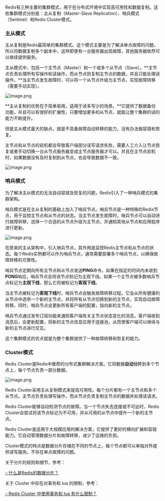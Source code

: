 Redis有三种主要的集群模式，用于在分布式环境中实现高可用性和数据复制。这些集群模式分别是：主从复制（Master-Slave Replication）、哨兵模式（Sentinel）和Redis Cluster模式。

### 主从模式

主从复制是Redis最简单的集群模式。这个模式主要是为了解决单点故障的问题，所以将数据复制多个副本中，这样即使有一台服务器出现故障，其他服务器依然可以继续提供服务。

主从模式中，包括一个主节点（Master）和一个或多个从节点（Slave）。**主节点负责处理所有写操作和读操作，而从节点则复制主节点的数据，并且只能处理读操作。**当主节点发生故障时，可以将一个从节点升级为主节点，实现故障转移（需要手动实现）。

![image.png](https://cdn.nlark.com/yuque/0/2023/png/5378072/1690621505299-413de817-a5c0-4f03-8f15-231cbca0735d.png#averageHue=%23f9f5f5&clientId=u9a61e362-b44c-4&from=paste&height=671&id=u0ca147e8&originHeight=671&originWidth=1482&originalType=binary&ratio=1&rotation=0&showTitle=false&size=107298&status=done&style=none&taskId=u85ee8325-f167-496c-95df-32a04045c12&title=&width=1482)

**主从复制的优势在于简单易用，适用于读多写少的场景。**它提供了数据备份功能，并且可以有很好的扩展性，只要增加更多的从节点，就能让整个集群的读的能力不断提升。

但是主从模式最大的缺点，就是不具备故障自动转移的能力，没有办法做容错和恢复。

主节点和从节点的宕机都会导致客户端部分读写请求失败，需要人工介入让节点恢复或者手动切换一台从节点服务器变成主节点服务器才可以。并且在主节点宕机时，如果数据没有及时复制到从节点，也会导致数据不一致。

![image.png](https://cdn.nlark.com/yuque/0/2023/png/5378072/1690621950721-a01a1b59-078e-4d9b-b3bb-9ec3286394cf.png#averageHue=%23faf6f6&clientId=ua9b8d1c6-5f08-4&from=paste&height=610&id=ua795af9b&originHeight=610&originWidth=1455&originalType=binary&ratio=1&rotation=0&showTitle=false&size=108598&status=done&style=none&taskId=u5f81aa2d-fa67-44c7-87ad-d66365cec50&title=&width=1455)

### 哨兵模式

为了解决主从模式的无法自动容错及恢复的问题，Redis引入了一种哨兵模式的集群架构。

哨兵模式是在主从复制的基础上加入了哨兵节点。哨兵节点是一种特殊的Redis节点，用于监控主节点和从节点的状态。当主节点发生故障时，哨兵节点可以自动进行故障转移，选择一个合适的从节点升级为主节点，并通知其他从节点和应用程序进行更新。

![image.png](https://cdn.nlark.com/yuque/0/2023/png/5378072/1690622159156-988b79ae-c4fe-45ec-a32f-620d0a6cb52b.png#averageHue=%23faf6f6&clientId=ua9b8d1c6-5f08-4&from=paste&height=716&id=u081bf52d&originHeight=716&originWidth=1512&originalType=binary&ratio=1&rotation=0&showTitle=false&size=126926&status=done&style=none&taskId=ud98ee70c-15b0-4a76-a806-1de8a167ff0&title=&width=1512)


在原来的主从架构中，引入哨兵节点，其作用是监控Redis主节点和从节点的状态。每个Redis实例都可以作为哨兵节点，通常需要部署多个哨兵节点，以确保故障转移的可靠性。

哨兵节点定期向所有主节点和从节点发送**PING**命令，如果在指定的时间内未收到**PONG**响应，哨兵节点会将该节点标记为主观下线。如果一个主节点被多数哨兵节点标记为**主观下线**，那么它将被标记为**客观下线**。

当主节点被标记为**客观下线**时，哨兵节点会触发故障转移过程。它会从所有健康的从节点中选举一个新的主节点，并将所有从节点切换到新的主节点，实现自动故障转移。同时，哨兵节点会更新所有客户端的配置，指向新的主节点。

哨兵节点通过发布订阅功能来通知客户端有关主节点状态变化的消息。客户端收到消息后，会更新配置，将新的主节点信息应用于连接池，从而使客户端可以继续与新的主节点进行交互。

这个集群模式的优点就是为整个集群提供了一种故障转移和恢复的能力。

### Cluster模式

Redis Cluster是Redis中推荐的分布式集群解决方案。它将数据**自动分片**到多个节点上，每个节点负责一部分数据。 

![image.png](https://cdn.nlark.com/yuque/0/2023/png/5378072/1700226615584-5537b45b-709f-47af-9a9f-83914a885608.png#averageHue=%23f3eeee&clientId=u4e0ea5be-6328-4&from=paste&height=583&id=u067f3f2d&originHeight=875&originWidth=2318&originalType=binary&ratio=1.5&rotation=0&showTitle=false&size=246231&status=done&style=none&taskId=udd8e7bb6-bb9e-404e-b701-60f9cafe294&title=&width=1545.3333333333333)

Redis Cluster采用主从复制模式来提高可用性。每个分片都有一个主节点和多个从节点。主节点负责处理写操作，而从节点负责复制主节点的数据并处理读请求。

Redis Cluster能够自动检测节点的故障。当一个节点失去连接或不可达时，Redis Cluster会尝试将该节点标记为不可用，并从可用的从节点中提升一个新的主节点。

Redis Cluster是适用于大规模应用的解决方案，它提供了更好的横向扩展和容错能力。它自动管理数据分片和故障转移，减少了运维的负担。

Cluster模式的特点是数据分片存储在不同的节点上，每个节点都可以单独对外提供读写服务。不存在单点故障的问题。

关于分片的规则和细节，参考：

[✅什么是Redis的数据分片？](https://www.yuque.com/hollis666/fo22bm/fm1elfrg5mn9iw65?view=doc_embed)

关于 Cluster 中存在对事务和 lua 的限制，参考：

[✅Redis Cluster 中使用事务和 lua 有什么限制？](https://www.yuque.com/hollis666/fo22bm/zb66y7he56otikqs?view=doc_embed)

